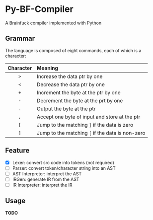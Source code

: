 # Py-BF-Compiler

A Brainfuck compiler implemented with Python

## Grammar

The language is composed of eight commands, each of which is a character:

| Character | Meaning                                          |
|:---------:|:-------------------------------------------------|
|    `>`    | Increase the data ptr by one                     |
|    `<`    | Decrease the data ptr by one                     |
|    `+`    | Increment the byte at the ptr by one             |
|    `-`    | Decrement the byte at the prt by one             |
|    `.`    | Output the byte at the ptr                       |
|    `,`    | Accept one byte of input and store at the ptr    |
|    `[`    | Jump to the matching `]` if the data is zero     |
|    `]`    | Jump to the matching `[` if the data is non-zero |        

## Feature

- [x] Lexer: convert src code into tokens (not required)
- [ ] Parser: convert token/character string into an AST
- [ ] AST Interpreter: interpret the AST
- [ ] IRGen: generate IR from the AST
- [ ] IR Interpreter: interpret the IR

## Usage

**TODO**
